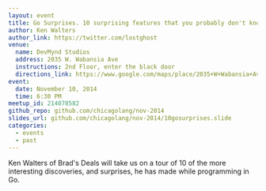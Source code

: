 ```yaml
---
layout: event
title: Go Surprises. 10 surprising features that you probably don't know about
author: Ken Walters
author_link: https://twitter.com/lostghost
venue:
  name: DevMynd Studios
  address: 2035 W. Wabansia Ave
  instructions: 2nd Floor, enter the black door
  directions_link: https://www.google.com/maps/place/2035+W+Wabansia+Ave,+Chicago,+IL+60647/@41.9120576,-87.6789658,17z
event:
  date: November 10, 2014
  time: 6:30 PM
meetup_id: 214078582
github_repo: github.com/chicagolang/nov-2014
slides_url: github.com/chicagolang/nov-2014/10gosurprises.slide
categories:
  - events
  - past
---
```

Ken Walters of Brad's Deals will take us on a tour of 10 of the more interesting discoveries, and surprises, he has made while programming in Go.